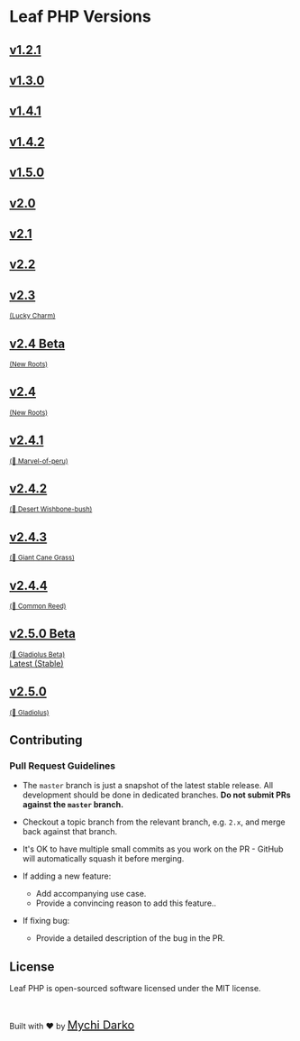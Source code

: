 # Leaf PHP Versions

<div class="version-cards">
  <a href="https://leaf-docs.netlify.app/v1.2.1/index.html" target="_blank" class="version-card">
    <h2>v1.2.1</h2>
  </a>
  <a href="https://leaf-docs.netlify.app/v1.3.0/index.html" target="_blank" class="version-card">
    <h2>v1.3.0</h2>
  </a>
  <a href="https://leaf-docs.netlify.app/v1.4.1/index.html" target="_blank" class="version-card">
    <h2>v1.4.1</h2>
  </a>
  <a href="https://leaf-docs.netlify.app/v1.4.2/index.html" target="_blank" class="version-card">
    <h2>v1.4.2</h2>
  </a>
  <a href="https://leaf-docs.netlify.app/v1.5.0/index.html" target="_blank" class="version-card">
    <h2>v1.5.0</h2>
  </a>
  <a href="/#/leaf/v/2.0/" class="version-card">
    <h2>v2.0</h2>
  </a>
  <a href="/#/leaf/v/2.1/" class="version-card">
    <h2>v2.1</h2>
  </a>
  <a href="/#/leaf/v/2.2/" class="version-card">
    <h2>v2.2</h2>
  </a>
  <a href="/#/leaf/v/lucky-charm/" class="version-card">
    <h2>v2.3</h2>
    <small>(Lucky Charm)</small>
  </a>
  <a href="/#/leaf/v/2.4-beta/" class="version-card">
    <h2>v2.4 Beta</h2>
    <small>(New Roots)</small>
  </a>
  <a href="/#/leaf/v/2.4/" class="version-card">
    <h2>v2.4</h2>
    <small>(New Roots)</small>
  </a>
  <a href="/#/leaf/v/2.4.1/" class="version-card">
    <h2>v2.4.1</h2>
    <small>(🍁 Marvel-of-peru)</small>
  </a>
  <a href="/#/leaf/v/2.4.2/" class="version-card">
    <h2>v2.4.2</h2>
    <small>(🥬 Desert Wishbone-bush)</small>
  </a>
  <a href="/#/leaf/v/2.4.3/" class="version-card">
    <h2>v2.4.3</h2>
    <small>(🎋 Giant Cane Grass)</small>
  </a>
  <a href="/#/leaf/v/2.4.4/" class="version-card">
    <h2>v2.4.4</h2>
    <small>(🎋 Common Reed)</small>
  </a>
  <a href="/#/leaf/v/2.5.0-beta/" class="version-card">
    <!-- <div class="tag -beta">Latest (Beta)</div> -->
    <h2>v2.5.0 Beta</h2>
    <small>(💠 Gladiolus Beta)</small>
  </a>
  <a href="/#/leaf/v/2.5.0/" class="version-card">
    <div class="tag -stable">Latest (Stable)</div>
    <h2>v2.5.0</h2>
    <small>(💠 Gladiolus)</small>
  </a>
</div>

## Contributing

### Pull Request Guidelines

- The `master` branch is just a snapshot of the latest stable release. All development should be done in dedicated branches. **Do not submit PRs against the `master` branch.**

- Checkout a topic branch from the relevant branch, e.g. `2.x`, and merge back against that branch.

- It's OK to have multiple small commits as you work on the PR - GitHub will automatically squash it before merging.

- If adding a new feature:
  - Add accompanying use case.
  - Provide a convincing reason to add this feature..

- If fixing bug:
  <!-- - If you are resolving a special issue, add `(fix #xxxx[,#xxxx])` (#xxxx is the issue id) in your PR title for a better release log, e.g. `update entities encoding/decoding (fix #3899)`. -->
  - Provide a detailed description of the bug in the PR.

## License

Leaf PHP is open-sourced software licensed under the MIT license.

<br>

Built with ❤ by <a href="https://mychi.netlify.app" style="font-size: 20px; color: #111;" target="_blank">Mychi Darko</a>
